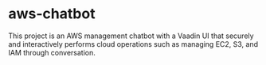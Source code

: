 # aws-chatbot
This project is an AWS management chatbot with a Vaadin UI that securely and interactively performs cloud operations such as managing EC2, S3, and IAM through conversation.
